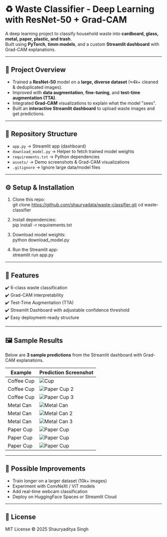 # ♻️ Waste Classifier - Deep Learning with ResNet-50 + Grad-CAM  

A deep learning project to classify household waste into **cardboard, glass, metal, paper, plastic, and trash**.  
Built using **PyTorch**, **timm models**, and a custom **Streamlit dashboard** with Grad-CAM explanations.  

---

## 🚀 Project Overview  
- Trained a **ResNet-50** model on a **large, diverse dataset** (≈4k+ cleaned & deduplicated images).  
- Improved with **data augmentation**, **fine-tuning**, and **test-time augmentation (TTA)**.  
- Integrated **Grad-CAM** visualizations to explain what the model "sees".  
- Built an **interactive Streamlit dashboard** to upload waste images and get predictions.  

---

## 📂 Repository Structure  

- `app.py` → Streamlit app (dashboard)  
- `download_model.py` → Helper to fetch trained model weights  
- `requirements.txt` → Python dependencies  
- `assets/` → Demo screenshots & Grad-CAM visualizations  
- `.gitignore` → Ignore large data/model files  

---

## ⚙️ Setup & Installation  

1. Clone this repo:  
   git clone https://github.com/shauryadata/waste-classifier.git
   cd waste-classifier  

2. Install dependencies:  
   pip install -r requirements.txt  

3. Download model weights:  
   python download_model.py  

4. Run the Streamlit app:  
   streamlit run app.py

---

## 🌟 Features  
✔️ 6-class waste classification  
✔️ Grad-CAM interpretability  
✔️ Test-Time Augmentation (TTA)  
✔️ Streamlit Dashboard with adjustable confidence threshold  
✔️ Easy deployment-ready structure  

---


## 🖼️ Sample Results  

Below are **3 sample predictions** from the Streamlit dashboard with Grad-CAM explanations.

| Example | Prediction Screenshot |  
|---------|------------------------|  
| Coffee Cup | ![Cup](assets/sample-cup.png) |  
| Coffee Cup | ![Paper Cup 2](assets/sample-cup1.png) |  
| Coffee Cup | ![Paper Cup 3](assets/sample-cup2.png) |  
| Metal Can | ![Metal Can](assets/sample-can.png) |  
| Metal Can | ![Metal Can 2](assets/sample-can1.png) |  
| Metal Can | ![Metal Can 3](assets/sample-can2.png) |  
| Paper Cup | ![Paper Cup](assets/sample-papercup.png) |  
| Paper Cup | ![Paper Cup](assets/sample-papercup1.png) |  
| Paper Cup | ![Paper Cup](assets/sample-papercup2.png) |  

---


## 🔮 Possible Improvements
- Train longer on a larger dataset (10k+ images)
- Experiment with ConvNeXt / ViT models
- Add real-time webcam classification
- Deploy on HuggingFace Spaces or Streamlit Cloud

---

## 📜 License

MIT License © 2025 Shauryaditya Singh
